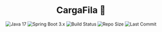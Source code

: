 <h1 align="center">CargaFila 🚚</h1>

<p align="center">
  <!-- Badges alinhadas horizontalmente -->
  <img src="https://img.shields.io/badge/Java-17-orange" alt="Java 17"/>
  <img src="https://img.shields.io/badge/Spring%20Boot-3.x-brightgreen" alt="Spring Boot 3.x"/>
  <img src="https://github.com/augustomello09/CargaFila/actions/workflows/develop.yml/badge.svg" alt="Build Status"/>
  <img src="https://img.shields.io/github/repo-size/augustomello09/CargaFila" alt="Repo Size"/>
  <img src="https://img.shields.io/github/last-commit/augustomello09/CargaFila" alt="Last Commit"/>
</p>

